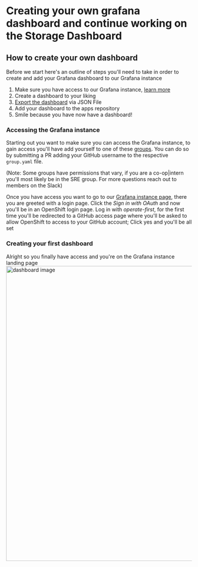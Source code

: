 # Creating your own grafana dashboard and continue working on the Storage Dashboard

## How to create your own dashboard
Before we start here's an outline of steps you'll need to take in order to create and add your Grafana dashboard to our Grafana instance
1. Make sure you have access to our Grafana instance, [learn more](https://github.com/operate-first/apps/tree/master/cluster-scope/base/user.openshift.io/groups)
2. Create a dashboard to your liking
3. [Export the dashboard](https://grafana.com/docs/grafana/latest/dashboards/export-import/) via JSON File
4. Add your dashboard to the apps repository
5. Smile because you have now have a dashboard!

### Accessing the Grafana instance
Starting out you want to make sure you can access the Grafana instance, to gain access you'll have add yourself to one of these [groups](https://github.com/operate-first/apps/tree/master/cluster-scope/base/user.openshift.io/groups). You can do so by submitting a PR adding your GitHub username to the respective `group.yaml` file. 

(Note: Some groups have permissions that vary, if you are a co-op|intern you'll most likely be in the SRE group. For more questions reach out to members on the Slack)

Once you have access you want to go to our [Grafana instance page](https://grafana.operate-first.cloud/), there you are greeted with a login page. Click the *Sign in with OAuth* and now you'll be in an OpenShift login page. Log in with *operate-first*, for the first time you'll be redirected to a GitHub access page where you'll be asked to allow OpenShift to access to your GitHub account; Click yes and you'll be all set 


### Creating your first dashboard
Alright so you finally have access and you're on the Grafana instance landing page
<img src="https://user-images.githubusercontent.com/68972382/159065077-588e59c4-546e-439e-916e-0773d223f451.png" alt="dashboard image" width="800px"/>

